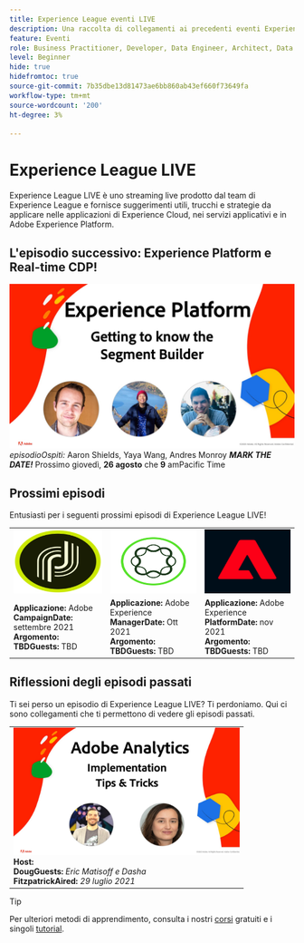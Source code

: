 ```yaml
---
title: Experience League eventi LIVE
description: Una raccolta di collegamenti ai precedenti eventi Experience League LIVE
feature: Eventi
role: Business Practitioner, Developer, Data Engineer, Architect, Data Architect, Administrator, Leader
level: Beginner
hide: true
hidefromtoc: true
source-git-commit: 7b35dbe13d81473ae6bb860ab43ef660f73649fa
workflow-type: tm+mt
source-wordcount: '200'
ht-degree: 3%

---
```



# Experience League LIVE

Experience League LIVE è uno streaming live prodotto dal team di Experience League e fornisce suggerimenti utili, trucchi e strategie da applicare nelle applicazioni di Experience Cloud, nei servizi applicativi e in Adobe Experience Platform.

## L&#39;episodio successivo: Experience Platform e Real-time CDP!

![successivo ](assets/exl-live-ep2-after-2.jpg)
*episodioOspiti:* Aaron Shields, Yaya Wang, Andres Monroy 
***MARK THE DATE!*** Prossimo giovedì,  **26 agosto** che  **9** amPacific Time

## Prossimi episodi

Entusiasti per i seguenti prossimi episodi di Experience League LIVE!

<table>
<tr>
  <td>
    <img height="113" width="200" alt="Logo Adobe Campaign" src="assets/AdobeCampaignLogo.jpg" />
  </td>
  <td>
    <strong><img height="113" width="200" alt="Logo di Adobe AEM" src="assets/aem-logo.png" /></strong>
  </td>
  <td>
    <strong><img height="113" width="200" alt="Logo Adobe Campaign" src="assets/platform-logo.jpeg" /></strong>
  </td>
</tr>
<tr>
  <td>
    <strong>Applicazione: </strong> Adobe <br/>
    <strong>CampaignDate:</strong> settembre 2021<br/>
    <strong>Argomento: </strong> <br/>
    <strong>TBDGuests:</strong> TBD
  </td>
  <td>
    <strong>Applicazione: </strong> Adobe Experience <br/>
    <strong>ManagerDate: </strong> Ott 2021<br/>
    <strong>Argomento: </strong> <br/>
    <strong>TBDGuests:</strong> TBD
  </td>
  <td>
    <strong>Applicazione: </strong> Adobe Experience <br/>
    <strong>PlatformDate: </strong> nov 2021<br/>
    <strong>Argomento: </strong> <br/>
    <strong>TBDGuests:</strong> TBD
  </td>
</tr>
</table>

## Riflessioni degli episodi passati

Ti sei perso un episodio di Experience League LIVE? Ti perdoniamo. Qui ci sono collegamenti che ti permettono di vedere gli episodi passati.

<table>
<tr>
  <td>
    <a href="https://www.youtube.com/watch?v=lxOvLCzEGBI">
      <img height="225" width="400" alt="Experience League LIVE" src="assets/exl-live-after2.jpg" />
    </a><br/>
    <b>Host: </b> <i></i><br/>
    <b>DougGuests:</b> <i>Eric Matisoff e Dasha </i><br/>
    <b>FitzpatrickAired:</b> <i>29 luglio 2021</i>

</td>

</tr>

</table>

>[!TIP]
>
>Per ulteriori metodi di apprendimento, consulta i nostri [corsi](https://experienceleague.adobe.com/#dashboard/learning) gratuiti e i singoli [tutorial](https://experienceleague.adobe.com/docs/home-tutorials.html).
